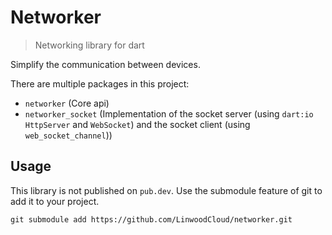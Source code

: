 # Networker

> Networking library for dart

Simplify the communication between devices.

There are multiple packages in this project:

* `networker` (Core api)
* `networker_socket` (Implementation of the socket server (using `dart:io` `HttpServer` and `WebSocket`) and the socket client (using `web_socket_channel`))

## Usage

This library is not published on `pub.dev`.
Use the submodule feature of git to add it to your project.

```
git submodule add https://github.com/LinwoodCloud/networker.git
```

